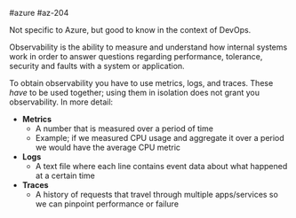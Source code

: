 #azure #az-204 

Not specific to Azure, but good to know in the context of DevOps.

Observability is the ability to measure and understand how internal systems work in order to answer questions regarding performance, tolerance, security and faults with a system or application.

To obtain observability you have to use metrics, logs, and traces.
These *have* to be used together; using them in isolation does not grant you observability.
In more detail:
- **Metrics**
	- A number that is measured over a period of time
	- Example; if we measured CPU usage and aggregate it over a period we would have the average CPU metric
- **Logs**
	- A text file where each line contains event data about what happened at a certain time
- **Traces**
	- A history of requests that travel through multiple apps/services so we can pinpoint performance or failure
